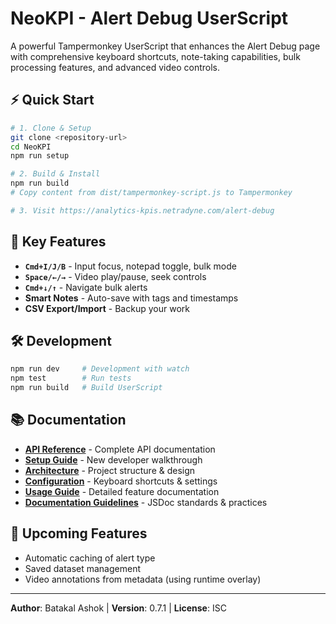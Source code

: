 # NeoKPI - Alert Debug UserScript

A powerful Tampermonkey UserScript that enhances the Alert Debug page with comprehensive keyboard shortcuts, note-taking capabilities, bulk processing features, and advanced video controls.

## ⚡ Quick Start

```bash
# 1. Clone & Setup
git clone <repository-url>
cd NeoKPI
npm run setup

# 2. Build & Install
npm run build
# Copy content from dist/tampermonkey-script.js to Tampermonkey

# 3. Visit https://analytics-kpis.netradyne.com/alert-debug
```

## 🎯 Key Features

- **`Cmd+I/J/B`** - Input focus, notepad toggle, bulk mode
- **`Space/←/→`** - Video play/pause, seek controls  
- **`Cmd+↓/↑`** - Navigate bulk alerts
- **Smart Notes** - Auto-save with tags and timestamps
- **CSV Export/Import** - Backup your work
## 🛠 Development

```bash
npm run dev     # Development with watch
npm test        # Run tests
npm run build   # Build UserScript
```

## 📚 Documentation

- **[API Reference](docs/API.md)** - Complete API documentation
- **[Setup Guide](docs/ONBOARDING.md)** - New developer walkthrough
- **[Architecture](docs/ARCHITECTURE.md)** - Project structure & design
- **[Configuration](docs/CONFIGURATION.md)** - Keyboard shortcuts & settings
- **[Usage Guide](docs/USAGE.md)** - Detailed feature documentation
- **[Documentation Guidelines](docs/DOCUMENTATION_GUIDELINES.md)** - JSDoc standards & practices

## 🚀 Upcoming Features

- Automatic caching of alert type
- Saved dataset management
- Video annotations from metadata (using runtime overlay)

---

**Author**: Batakal Ashok | **Version**: 0.7.1 | **License**: ISC
